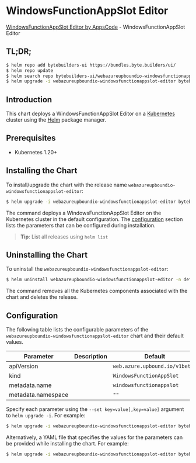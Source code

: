 # WindowsFunctionAppSlot Editor

[WindowsFunctionAppSlot Editor by AppsCode](https://byte.builders) - WindowsFunctionAppSlot Editor

## TL;DR;

```bash
$ helm repo add bytebuilders-ui https://bundles.byte.builders/ui/
$ helm repo update
$ helm search repo bytebuilders-ui/webazureupboundio-windowsfunctionappslot-editor --version=v0.4.18
$ helm upgrade -i webazureupboundio-windowsfunctionappslot-editor bytebuilders-ui/webazureupboundio-windowsfunctionappslot-editor -n default --create-namespace --version=v0.4.18
```

## Introduction

This chart deploys a WindowsFunctionAppSlot Editor on a [Kubernetes](http://kubernetes.io) cluster using the [Helm](https://helm.sh) package manager.

## Prerequisites

- Kubernetes 1.20+

## Installing the Chart

To install/upgrade the chart with the release name `webazureupboundio-windowsfunctionappslot-editor`:

```bash
$ helm upgrade -i webazureupboundio-windowsfunctionappslot-editor bytebuilders-ui/webazureupboundio-windowsfunctionappslot-editor -n default --create-namespace --version=v0.4.18
```

The command deploys a WindowsFunctionAppSlot Editor on the Kubernetes cluster in the default configuration. The [configuration](#configuration) section lists the parameters that can be configured during installation.

> **Tip**: List all releases using `helm list`

## Uninstalling the Chart

To uninstall the `webazureupboundio-windowsfunctionappslot-editor`:

```bash
$ helm uninstall webazureupboundio-windowsfunctionappslot-editor -n default
```

The command removes all the Kubernetes components associated with the chart and deletes the release.

## Configuration

The following table lists the configurable parameters of the `webazureupboundio-windowsfunctionappslot-editor` chart and their default values.

|     Parameter      | Description |                  Default                  |
|--------------------|-------------|-------------------------------------------|
| apiVersion         |             | <code>web.azure.upbound.io/v1beta1</code> |
| kind               |             | <code>WindowsFunctionAppSlot</code>       |
| metadata.name      |             | <code>windowsfunctionappslot</code>       |
| metadata.namespace |             | <code>""</code>                           |


Specify each parameter using the `--set key=value[,key=value]` argument to `helm upgrade -i`. For example:

```bash
$ helm upgrade -i webazureupboundio-windowsfunctionappslot-editor bytebuilders-ui/webazureupboundio-windowsfunctionappslot-editor -n default --create-namespace --version=v0.4.18 --set apiVersion=web.azure.upbound.io/v1beta1
```

Alternatively, a YAML file that specifies the values for the parameters can be provided while
installing the chart. For example:

```bash
$ helm upgrade -i webazureupboundio-windowsfunctionappslot-editor bytebuilders-ui/webazureupboundio-windowsfunctionappslot-editor -n default --create-namespace --version=v0.4.18 --values values.yaml
```
